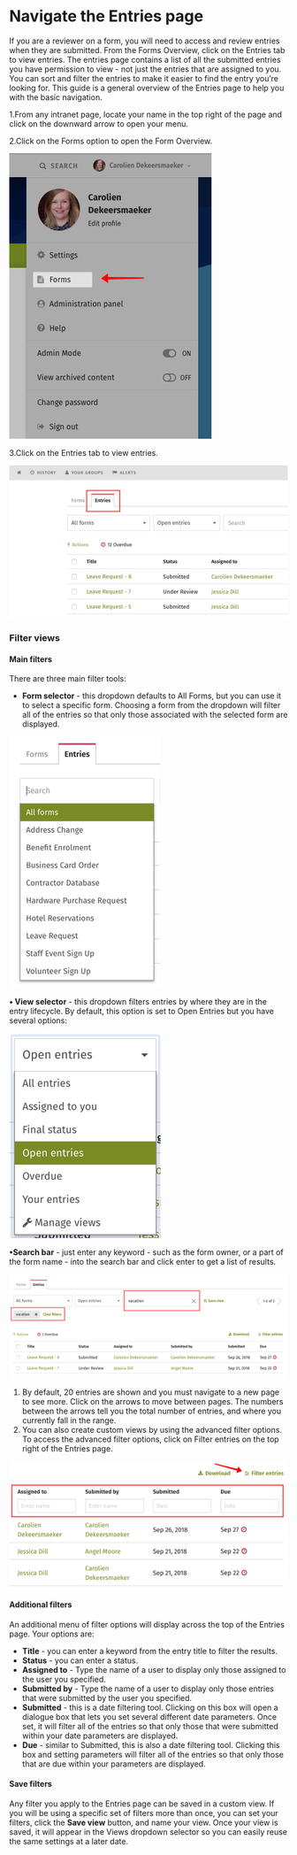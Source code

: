 # Navigate the Entries page



If you are a reviewer on a form, you will need to access and review entries when they are submitted. From the Forms Overview, click on the Entries tab to view entries. The entries page contains a list of all the submitted entries you have permission to view - not just the entries that are assigned to you. You can sort and filter the entries to make it easier to find the entry you’re looking for. This guide is a general overview of the Entries page to help you with the basic navigation.

1.From any intranet page, locate your name in the top right of the page and click on the downward arrow to open your menu.

2.Click on the Forms option to open the Form Overview.  


![](../../../.gitbook/assets/1%20%2819%29.png)

3.Click on the Entries tab to view entries.

![](../../../.gitbook/assets/2%20%2839%29.png)



### Filter views

#### Main filters

There are three main filter tools:

* **Form selector** - this dropdown defaults to All Forms, but you can use it to select a specific form. Choosing a form from the dropdown will filter all of the entries so that only those associated with the selected form are displayed.

![](../../../.gitbook/assets/3%20%2829%29.png)

**• View selector** - this dropdown filters entries by where they are in the entry lifecycle. By default, this option is set to Open Entries but you have several options:

![](../../../.gitbook/assets/4%20%2844%29.png)

**•Search bar** - just enter any keyword - such as the form owner, or a part of the form name - into the search bar and click enter to get a list of results.

![](../../../.gitbook/assets/5%20%2830%29.png)



1. By default, 20 entries are shown and you must navigate to a new page to see more. Click on the arrows to move between pages. The numbers between the arrows tell you the total number of entries, and where you currently fall in the range. 
2. You can also create custom views by using the advanced filter options. To access the advanced filter options, click on Filter entries on the top right of the Entries page.

![](../../../.gitbook/assets/6%20%2818%29.png)

#### Additional filters

An additional menu of filter options will display across the top of the Entries page. Your options are:

* **Title** - you can enter a keyword from the entry title to filter the results.
* **Status** - you can enter a status.
* **Assigned to** - Type the name of a user to display only those assigned to the user you specified.
* **Submitted by** - Type the name of a user to display only those entries that were submitted by the user you specified.
* **Submitted** - this is a date filtering tool. Clicking on this box will open a dialogue box that lets you set several different date parameters. Once set, it will filter all of the entries so that only those that were submitted within your date parameters are displayed.
* **Due** - similar to Submitted, this is also a date filtering tool. Clicking this box and setting parameters will filter all of the entries so that only those that are due within your parameters are displayed.

#### Save filters

Any filter you apply to the Entries page can be saved in a custom view. If you will be using a specific set of filters more than once, you can set your filters, click the **Save view** button, and name your view. Once your view is saved, it will appear in the Views dropdown selector so you can easily reuse the same settings at a later date.  


